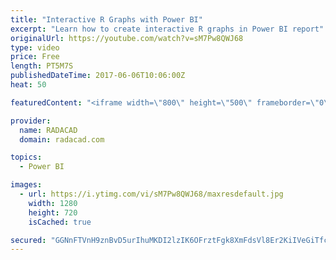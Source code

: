 ```yaml
---
title: "Interactive R Graphs with Power BI"
excerpt: "Learn how to create interactive R graphs in Power BI report"
originalUrl: https://youtube.com/watch?v=sM7Pw8QWJ68
type: video
price: Free
length: PT5M7S
publishedDateTime: 2017-06-06T10:06:00Z
heat: 50

featuredContent: "<iframe width=\"800\" height=\"500\" frameborder=\"0\" src=\"https://www.youtube.com/embed/sM7Pw8QWJ68\" allow=\"accelerometer; autoplay; encrypted-media; gyroscope; picture-in-picture\" allowfullscreen></iframe>"

provider:
  name: RADACAD
  domain: radacad.com

topics:
  - Power BI

images:
  - url: https://i.ytimg.com/vi/sM7Pw8QWJ68/maxresdefault.jpg
    width: 1280
    height: 720
    isCached: true

secured: "GGNnFTVnH9znBvD5urIhuMKDI2lzIK6OFrztFgk8XmFdsVl8Er2KiIVeGiTfcxkzcANBgmlHByqtPs9WOcdwyfb9pM+Pyt3egNqUvXu/2OV8N71Rz1H9vnXPCS7693+7PB8HPdy26yoTXgSeejQcFOVYOCBOWsiX+/xAW+JJdNyhDGGWjizBSRAcCK5XETapkWswpCf7sjctou08eGThsBHomoYKal+9N33XgPhFh0TRH9dIAvQqfTjNYOHGCDKvaysNCMddN71ji310hXYIFPQyXBTCh4n3MjFGkr1H2X9nhulCnIJ7nM9Ok6z86Gaw65REV7RI197sGUE/ylQd1KrqGvar+DLoMA9YPqt9TCg9XLIFU4lRyNi8Vs/wXxyXl4af1D8V29WwKaDUle3DSUmhuJ9R2o6RP/Ay+UGuLQs=;ahhbfUzTpHDwZTS5vsEykg=="
---
```


